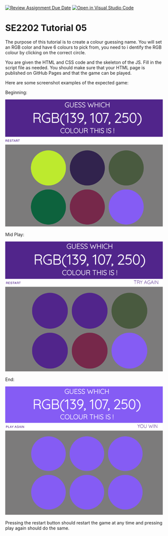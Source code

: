 [![Review Assignment Due Date](https://classroom.github.com/assets/deadline-readme-button-22041afd0340ce965d47ae6ef1cefeee28c7c493a6346c4f15d667ab976d596c.svg)](https://classroom.github.com/a/AO-LC1kM)
[![Open in Visual Studio Code](https://classroom.github.com/assets/open-in-vscode-2e0aaae1b6195c2367325f4f02e2d04e9abb55f0b24a779b69b11b9e10269abc.svg)](https://classroom.github.com/online_ide?assignment_repo_id=16914239&assignment_repo_type=AssignmentRepo)
# SE2202 Tutorial 05

The purpose of this tutorial is to create a colour guessing name.
You will set an RGB color and have 6 colours to pick from, you need to i
dentify the RGB colour by clicking on the correct circle. 

You are given the HTML and CSS code and the skeleton of the JS. Fill in the script file as needed. 
You should make sure that your HTML page is published on GitHub Pages and that the game can be played.

Here are some screenshot examples of the expected game: 

Beginning: 

![Beginning image](beginning.png)

Mid Play:

![Beginning image](mid.png)

End:

![Beginning image](end.png)

Pressing the restart button should restart the game at any time and pressing play again should do the same. 
